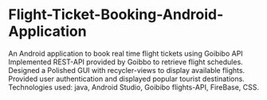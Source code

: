 # Flight-Ticket-Booking-Android-Application
An Android application to book real time flight tickets using Goibibo API
Implemented REST-API provided by Goibbo to retrieve flight schedules.
Designed a Polished GUI with recycler-views to display available flights.
Provided user authentication and displayed popular tourist destinations.
Technologies used: java, Android Studio, Goibibo flights-API, FireBase, CSS.
